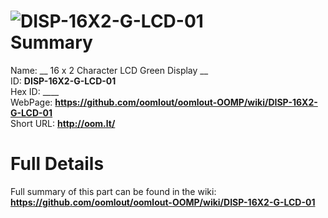 
![DISP-16X2-G-LCD-01](https://github.com/oomlout/oomlout-OOMP/blob/master/parts/DISP-16X2-G-LCD-01/DISP-16X2-G-LCD-01_420.jpg)   
Summary
=================
  
Name: __ 16 x 2 Character LCD Green Display __    
ID: __DISP-16X2-G-LCD-01__   
Hex ID: ____   
WebPage: __https://github.com/oomlout/oomlout-OOMP/wiki/DISP-16X2-G-LCD-01__   
Short URL: __http://oom.lt/__   

Full Details
==========================
Full summary of this part can be found in the wiki:   
__https://github.com/oomlout/oomlout-OOMP/wiki/DISP-16X2-G-LCD-01__    

